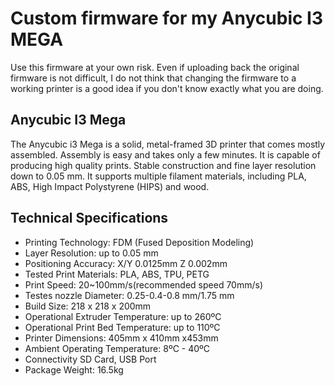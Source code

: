 # Custom firmware for my Anycubic I3 MEGA

Use this firmware at your own risk. Even if uploading back the original firmware is not difficult, I do not think that changing the firmware to a working printer is a good idea if you don't know exactly what you are doing.

## Anycubic I3 Mega

The Anycubic i3 Mega is a solid, metal-framed 3D printer that comes mostly assembled. Assembly is easy and takes only a few minutes. It is capable of producing high quality prints. Stable construction and fine layer resolution down to 0.05 mm. It supports multiple filament materials, including PLA, ABS, High Impact Polystyrene (HIPS) and wood.

## Technical Specifications

<ul>
  <li>Printing Technology: FDM (Fused Deposition Modeling)</li>
  <li>Layer Resolution: up to 0.05 mm</li>
  <li>Positioning Accuracy: X/Y 0.0125mm Z 0.002mm</li>
  <li>Tested Print Materials: PLA, ABS, TPU, PETG</li>
  <li>Print Speed: 20~100mm/s(recommended speed 70mm/s)</li>
  <li>Testes nozzle Diameter: 0.25-0.4-0.8 mm/1.75 mm</li>
  <li>Build Size: 218 x 218 x 200mm</li>
  <li>Operational Extruder Temperature: up to 260ºC</li>
  <li>Operational Print Bed Temperature: up to 110ºC</li>
  <li>Printer Dimensions: 405mm x 410mm x453mm</li>
  <li>Ambient Operating Temperature: 8ºC - 40ºC</li>
  <li>Connectivity SD Card, USB Port</li>
  <li>Package Weight: 16.5kg</li>
</ul>
